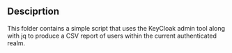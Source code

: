 ## Desciprtion

This folder contains a simple script that uses the KeyCloak admin tool along with jq to produce a CSV report of users within the current authenticated realm. 
